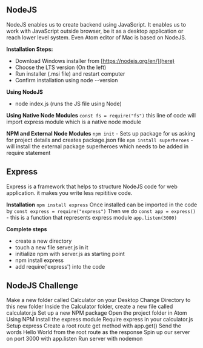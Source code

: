 ## NodeJS

NodeJS enables us to create backend using JavaScript. It enables us to work with JavaScript outside browser, be it as a desktop application or reach lower level system. Even Atom editor of Mac is based on NodeJS.

**Installation Steps:**
- Download Windows installer from [https://nodejs.org/en/](here)
- Choose the LTS version (On the left)
- Run installer (.msi file) and restart computer
- Confirm installation using node --version

**Using NodeJS**
- node index.js (runs the JS file using Node)

**Using Native Node Modules**
`const fs = require("fs")`
this line of code will import express module which is a native node module

**NPM and External Node Modules**
`npm init` - Sets up package for us asking for project details and creates package.json file
`npm install superheroes` - will install the external package superheroes which needs to be added in require statement

## Express
Express is a framework that helps to structure NodeJS code for web application. it makes you write less repititive code.

**Installation**
`npm install express`
Once installed can be imported in the code by `const express = require("express")`
Then we do `const app = express()` - this is a function that represents express module
`app.listen(3000)`

**Complete steps**
- create a new directory
- touch a new file server.js in it
- initialize npm with server.js as starting point
- npm install express
- add require('express') into the code


## NodeJS Challenge

Make a new folder called Calculator on your Desktop
Change Directory to this new folder
Inside the Calculator folder, create a new file called calculator.js
Set up a new NPM package
Open the project folder in Atom 
Using NPM install the express module
Require express in your calculator.js
Setup express
Create a root route get method with app.get()
Send the words Hello World from the root route as the response
Spin up our server on port 3000 with app.listen
Run server with nodemon

